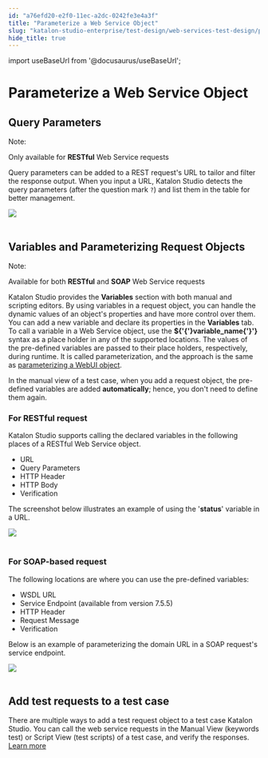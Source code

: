 ```yaml
---
id: "a76efd20-e2f0-11ec-a2dc-0242fe3e4a3f"
title: "Parameterize a Web Service Object"
slug: "katalon-studio-enterprise/test-design/web-services-test-design/parameterize-a-web-service-object"
hide_title: true
---
```

import useBaseUrl from '@docusaurus/useBaseUrl';

    

# <a id="id_parameterize-a-web-service-object" class="anchor_top_offset"/><a id="ariaid-title1" class="anchor_top_offset"/>Parameterize a Web Service Object

    
    
  
    

## <a id="id_1" class="anchor_top_offset"/>Query Parameters

    
      
<div xmlns="http://www.w3.org/1999/xhtml" className="note note note_note"><span className="note__title">Note:</span> 
  <p className="p">Only available for <strong className="ph b">RESTful</strong> Web Service
    requests</p>
</div>
      
<p xmlns="http://www.w3.org/1999/xhtml" className="p">Query parameters can be added to a REST request's URL   to tailor and filter the response output. When you input a   URL, Katalon Studio detects the query parameters (after the   question mark <code className="ph codeph">?</code>) and list them in the table for better   management.</p> 
      
<p xmlns="http://www.w3.org/1999/xhtml" className="p">   <img className="image" src={useBaseUrl("https://github.com/katalon-studio/docs-images/raw/master/katalon-studio/docs/updated-parameterize-a-web-service-object/Screen-Shot-2018-09-18-at-5.04.18-PM.png")} /><br /><br /> </p> 
    
  
    

## <a id="id_2" class="anchor_top_offset"/>Variables and Parameterizing Request Objects

    
      
<div xmlns="http://www.w3.org/1999/xhtml" className="note note note_note"><span className="note__title">Note:</span> 
  <p className="p">Available for both <strong className="ph b">RESTful</strong> and
    <strong className="ph b">SOAP</strong> Web Service requests</p>
</div>
      
<p xmlns="http://www.w3.org/1999/xhtml" className="p">Katalon Studio provides the <strong className="ph b">Variables</strong> section   with both manual and scripting editors. By using variables in a   request object, you can handle the dynamic values of an object's   properties and have more control over them. You can add a new   variable and declare its properties in   the <strong className="ph b">Variables</strong> tab. To call a variable in a   Web Service object, use the <strong className="ph b">${'{'}variable_name{'}'}</strong>   syntax as a place holder in any of the supported locations.   The values of the pre-defined variables are passed to their place   holders, respectively, during runtime. It is called   parameterization, and the approach is the same as <a className="xref" href="/docs/katalon-studio-enterprise/test-design/web-test-design/web-test-objects/manage-web-test-objects">parameterizing     a WebUI object</a>.</p> 
      
<p xmlns="http://www.w3.org/1999/xhtml" className="p">In the manual view of a test case, when you add a request   object, the pre-defined variables are added   <strong className="ph b">automatically</strong>; hence, you don't need to define   them again.</p> 
    
          
      

### <a id="id_3" class="anchor_top_offset"/>For RESTful request

      
        
<p xmlns="http://www.w3.org/1999/xhtml" className="p">Katalon Studio supports calling the declared variables in the   following places of a RESTful Web Service object.</p> 
        
<ul xmlns="http://www.w3.org/1999/xhtml" className="ul">   <li className="li">URL</li>   <li className="li">Query Parameters</li>   <li className="li">HTTP Header</li>   <li className="li">HTTP Body</li>   <li className="li">Verification</li> </ul> 
        
<p xmlns="http://www.w3.org/1999/xhtml" className="p">The screenshot below illustrates an example of using the   '<strong className="ph b">status</strong>' variable in a URL.</p> 
        
<p xmlns="http://www.w3.org/1999/xhtml" className="p">   <img className="image" src={useBaseUrl("https://github.com/katalon-studio/docs-images/raw/master/katalon-studio/docs/updated-parameterize-a-web-service-object/Screen-Shot-2018-09-18-at-5.10.01-PM.png")} /><br /><br /> </p> 
      
    
      

### <a id="id_4" class="anchor_top_offset"/>For SOAP-based request

      
        
<p xmlns="http://www.w3.org/1999/xhtml" className="p">The following locations are where you can use the pre-defined   variables:</p> 
        
<ul xmlns="http://www.w3.org/1999/xhtml" className="ul">   <li className="li">WSDL URL</li>   <li className="li">Service Endpoint (available from version 7.5.5)</li>   <li className="li">HTTP Header</li>   <li className="li">Request Message</li>   <li className="li">Verification</li> </ul> 
        
<p xmlns="http://www.w3.org/1999/xhtml" className="p">Below is an example of parameterizing the domain URL in a SOAP   request's service endpoint.</p> 
        
<p xmlns="http://www.w3.org/1999/xhtml" className="p">   <img className="image" src={useBaseUrl("https://github.com/katalon-studio/docs-images/raw/master/katalon-studio/docs/parameterize-a-web-service-object/soap-endpoint.png")} /><br /><br /> </p> 
      
    
    

## <a id="id_5" class="anchor_top_offset"/>Add test requests to a test case

    
      
<p xmlns="http://www.w3.org/1999/xhtml" className="p">There are multiple ways to add a test request object to a test   case Katalon Studio. You can call the web service requests in the   Manual View (keywords test) or Script View (test scripts) of a test   case, and verify the responses. <a className="xref" href="/docs/katalon-studio-enterprise/test-design/web-services-test-design/using-web-services-in-a-test-case">Learn     more</a> </p> 
    
  
